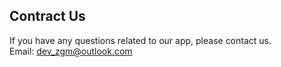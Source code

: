 ## Contract Us<br>
If you have any questions related to our app, please contact us.<br>
Email: dev_zgm@outlook.com
